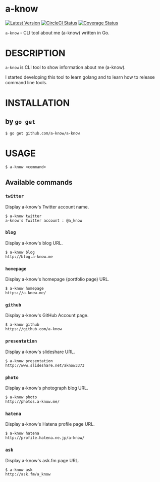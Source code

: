 # a-know

[![Latest Version](https://img.shields.io/github/release/a-know/a-know.svg)](https://github.com/a-know/a-know/releases)
[![CircleCI Status](https://circleci.com/gh/a-know/a-know.svg?style=shield)](https://circleci.com/gh/a-know/a-know)
[![Coverage Status](https://coveralls.io/repos/github/a-know/a-know/badge.svg?branch=master)](https://coveralls.io/github/a-know/a-know?branch=master)

`a-know` - CLI tool about me (a-know) written in Go.

# DESCRIPTION
`a-know` is CLI tool to show information about me (a-know).

I started developing this tool to learn golang and to learn how to release command line tools.

# INSTALLATION
## by `go get`

```
$ go get github.com/a-know/a-know
```
# USAGE

`$ a-know <command>`

## Available commands
### `twitter`

Display a-know's Twitter account name.

```
$ a-know twitter
a-know's Twitter account : @a_know
```

### `blog`

Display a-know's blog URL.

```
$ a-know blog
http://blog.a-know.me
```

### `homepage`

Display a-know's homepage (portfolio page) URL.

```
$ a-know homepage
https://a-know.me/
```

### `github`

Display a-know's GitHub Account page.

```
$ a-know github
https://github.com/a-know
```

### `presentation`

Display a-know's slideshare URL.

```
$ a-know presentation
http://www.slideshare.net/aknow3373
```

### `photo`

Display a-know's photograph blog URL.

```
$ a-know photo
http://photos.a-know.me/
```

### `hatena`

Display a-know's Hatena profile page URL.

```
$ a-know hatena
http://profile.hatena.ne.jp/a-know/
```

### `ask`

Display a-know's ask.fm page URL.

```
$ a-know ask
http://ask.fm/a_know
```
